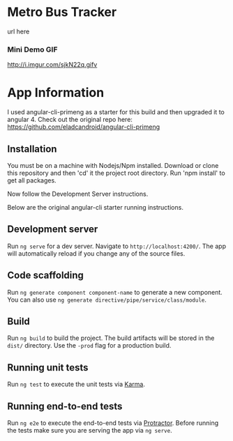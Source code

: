# Metro Bus Tracker
url here

### Mini Demo GIF
http://i.imgur.com/sjkN22q.gifv

#  App Information
I used angular-cli-primeng as a starter for this build and then upgraded it to angular 4. Check out the original repo here:
https://github.com/eladcandroid/angular-cli-primeng

## Installation
You must be on a machine with Nodejs/Npm installed.
Download or clone this repository and then 'cd' it the project root directory. Run 'npm install' to get all packages.

Now follow the Development Server instructions.

Below are the original angular-cli starter running instructions.

## Development server
Run `ng serve` for a dev server. Navigate to `http://localhost:4200/`. The app will automatically reload if you change any of the source files.

## Code scaffolding
Run `ng generate component component-name` to generate a new component. You can also use `ng generate directive/pipe/service/class/module`.

## Build

Run `ng build` to build the project. The build artifacts will be stored in the `dist/` directory. Use the `-prod` flag for a production build.

## Running unit tests

Run `ng test` to execute the unit tests via [Karma](https://karma-runner.github.io).

## Running end-to-end tests

Run `ng e2e` to execute the end-to-end tests via [Protractor](http://www.protractortest.org/).
Before running the tests make sure you are serving the app via `ng serve`.
